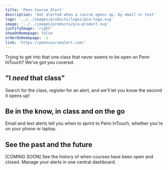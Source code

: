 ```yaml
---
title: 'Penn Course Alert'
description: 'Get alerted when a course opens up, by email or text'
logo: '../../images/products/logos/pca-logo.svg'
image: '../../images/products/pca-product.svg'
justifyImage: 'right'
showOnHomepage: false
orderOnHomepage: -1
link: 'https://penncoursealert.com/'
---
```


Trying to get into that one class that never seems to be open on Penn InTouch? We've got you covered.

## "I _need_ that class"
Search for the class, register for an alert, and we'll let you know the second it opens up!

## Be in the know, in class and on the go
Email and text alerts tell you when to sprint to Penn InTouch, whether you're on your phone or laptop.

## See the past and the future
[COMING SOON] See the history of when courses have been open and closed. Manage your alerts in one central dashboard.